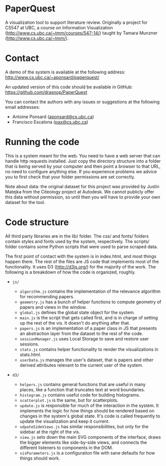 PaperQuest
==========

A visualization tool to support literature review.
Originally a project for CS547 at UBC, a course on Information Visualization (http://www.cs.ubc.ca/~tmm/courses/547-14/) taught by Tamara Munzner (http://www.cs.ubc.ca/~tmm/).


Contact
=======

A demo of the system is available at the following address:
http://www.cs.ubc.ca/~aponsard/paperquest/

An updated version of this code should be available in GitHub:
https://github.com/drasnop/PaperQuest

You can contact the authors with any issues or suggestions at the
following email addresses:

* Antoine Ponsard (aponsard@cs.ubc.ca)
* Francisco Escalona (pax@cs.ubc.ca)

Running the code
================

This is a system meant for the web.  You need to have a web server
that can handle http requests installed.  Just copy the directory
structure into a folder that is being served by your computer and then
point a browser to that URL, no need to configure anything else.  If
you experience problems we advice you to first check that your folder
permissions are set correctly.

Note about data:  the original dataset for this project was provided
by Justin Matejka from the Citeology project at Autodesk.  We cannot
publicly offer this data without permission, so until then you will
have to provide your own dataset for the tool.

Code structure
==============

All third party libraries are in the lib/ folder.  The css/ and fonts/
folders contain styles and fonts used by the system, respectively.
The scripts/ folder contains some Python scripts that were used to
parse scraped data.

The first point of contact with the system is in index.html, and most
things happen there.  The rest of the files are JS code that
implements most of the functionality.  It uses D3 (http://d3js.org/)
for the majority of the work.  The following is a breakdown of how the
code is organized, roughly.

 + `js/`
   + `algorithm.js` contains the implementation of the relevance
     algorithm for recommending papers.
   + `geometry.js` has a bunch of helper functions to compute geometry
     of papers and views in the window.
   + `global.js` defines the global state object for the system.
   + `main.js` is the script that gets called first, and is in charge of
     setting up the rest of the vis.  It doesn't do anything after
     that.
   + `papers.js` is an implementation of a paper class in JS that
     presents an abstraction layer from the dataset to the rest of the
     code.
   + `sessionManager.js` uses Local Storage to save and restore user
     sessions.
   + `stats.js` contains helper functionality to render the
     visualizations in stats.html.
   + `userData.js` manages the user's dataset, that is papers and other
     derived attributes relevant to the current user of the system.

 + `d3/`
   + `helpers.js` contains general functions that are useful in many
     places, like a function that truncates text at word boundaries.
   + `histogram.js` contains useful code for building histograms.
   + `scatterplot.js` is the same, but for scatterplots.
   + `update.js` is responsible for much of the interaction in the
     system.  It implements the logic for how things should be
     rendered based on changes in the system's global state.  It's
     code is called frequently to update the visualization and keep it
     current.
   + `udpateSideViews.js` has similar responsibilities, but only for the
     sidebar at the right of the vis.
   + `view.js` sets down the main SVG components of the interface, draws
     the bigger elements like side-by-side views, and connects the
     different listeners to components in the DOM.
   + `visParameters.js` is a configuration file with sane defaults for
     how things should work.
